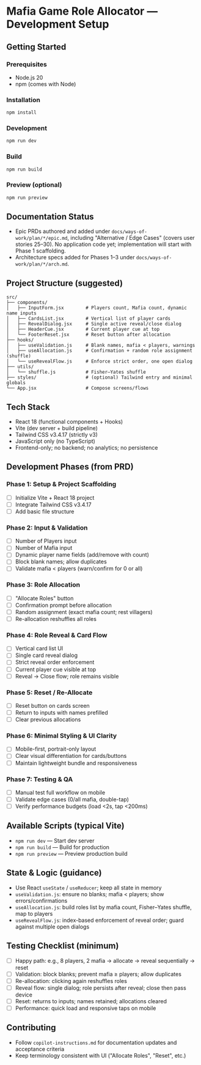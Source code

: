 # Mafia Game Role Allocator — Development Setup

## Getting Started

### Prerequisites
- Node.js 20
- npm (comes with Node)

### Installation
```bash
npm install
```

### Development
```bash
npm run dev
```

### Build
```bash
npm run build
```

### Preview (optional)
```bash
npm run preview
```

## Documentation Status
- Epic PRDs authored and added under `docs/ways-of-work/plan/*/epic.md`, including "Alternative / Edge Cases" (covers user stories 25–30). No application code yet; implementation will start with Phase 1 scaffolding.
- Architecture specs added for Phases 1–3 under `docs/ways-of-work/plan/*/arch.md`.

## Project Structure (suggested)

```
src/
├── components/
│   ├── InputForm.jsx        # Players count, Mafia count, dynamic name inputs
│   ├── CardsList.jsx        # Vertical list of player cards
│   ├── RevealDialog.jsx     # Single active reveal/close dialog
│   ├── HeaderCue.jsx        # Current player cue at top
│   └── FooterReset.jsx      # Reset button after allocation
├── hooks/
│   ├── useValidation.js     # Blank names, mafia < players, warnings
│   ├── useAllocation.js     # Confirmation + random role assignment (shuffle)
│   └── useRevealFlow.js     # Enforce strict order, one open dialog
├── utils/
│   └── shuffle.js           # Fisher–Yates shuffle
├── styles/                  # (optional) Tailwind entry and minimal globals
└── App.jsx                  # Compose screens/flows
```

## Tech Stack
- React 18 (functional components + Hooks)
- Vite (dev server + build pipeline)
- Tailwind CSS v3.4.17 (strictly v3)
- JavaScript only (no TypeScript)
- Frontend-only; no backend; no analytics; no persistence

## Development Phases (from PRD)

### Phase 1: Setup & Project Scaffolding
- [ ] Initialize Vite + React 18 project
- [ ] Integrate Tailwind CSS v3.4.17
- [ ] Add basic file structure

### Phase 2: Input & Validation
- [ ] Number of Players input
- [ ] Number of Mafia input
- [ ] Dynamic player name fields (add/remove with count)
- [ ] Block blank names; allow duplicates
- [ ] Validate mafia < players (warn/confirm for 0 or all)

### Phase 3: Role Allocation
- [ ] "Allocate Roles" button
- [ ] Confirmation prompt before allocation
- [ ] Random assignment (exact mafia count; rest villagers)
- [ ] Re-allocation reshuffles all roles

### Phase 4: Role Reveal & Card Flow
- [ ] Vertical card list UI
- [ ] Single card reveal dialog
- [ ] Strict reveal order enforcement
- [ ] Current player cue visible at top
- [ ] Reveal → Close flow; role remains visible

### Phase 5: Reset / Re-Allocate
- [ ] Reset button on cards screen
- [ ] Return to inputs with names prefilled
- [ ] Clear previous allocations

### Phase 6: Minimal Styling & UI Clarity
- [ ] Mobile-first, portrait-only layout
- [ ] Clear visual differentiation for cards/buttons
- [ ] Maintain lightweight bundle and responsiveness

### Phase 7: Testing & QA
- [ ] Manual test full workflow on mobile
- [ ] Validate edge cases (0/all mafia, double-tap)
- [ ] Verify performance budgets (load <2s, tap <200ms)

## Available Scripts (typical Vite)
- `npm run dev` — Start dev server
- `npm run build` — Build for production
- `npm run preview` — Preview production build

## State & Logic (guidance)
- Use React `useState` / `useReducer`; keep all state in memory
- `useValidation.js`: ensure no blanks; mafia < players; show errors/confirmations
- `useAllocation.js`: build roles list by mafia count, Fisher–Yates shuffle, map to players
- `useRevealFlow.js`: index-based enforcement of reveal order; guard against multiple open dialogs

## Testing Checklist (minimum)
- [ ] Happy path: e.g., 8 players, 2 mafia → allocate → reveal sequentially → reset
- [ ] Validation: block blanks; prevent mafia ≥ players; allow duplicates
- [ ] Re-allocation: clicking again reshuffles roles
- [ ] Reveal flow: single dialog; role persists after reveal; close then pass device
- [ ] Reset: returns to inputs; names retained; allocations cleared
- [ ] Performance: quick load and responsive taps on mobile

## Contributing
- Follow `copilot-instructions.md` for documentation updates and acceptance criteria
- Keep terminology consistent with UI ("Allocate Roles", "Reset", etc.)
